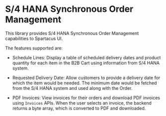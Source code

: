 # S/4 HANA Synchronous Order Management

This library provides S/4 HANA Synchronous Order Management capabilities to Spartacus UI.


The features supported are:
- Schedule Lines: Display a table of scheduled delivery dates and product quantity for each item in the B2B Cart using information from S/4 HANA system.


- Requested Delivery Date: Allow customers to provide a delivery date for which the item would be needed. The minimum date would be fetched from the S/4 HANA system and used along with the Order.

- PDF Invoices: View invoices for their orders and download PDF invoices using `Invoices` APIs. When the user selects an invoice, the backend returns a byte array, which is converted to PDF and downloaded.



